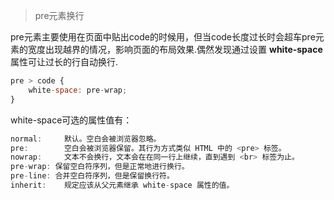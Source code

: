 > pre元素换行

pre元素主要使用在页面中贴出code的时候用，但当code长度过长时会超车pre元素的宽度出现越界的情况，影响页面的布局效果.偶然发现通过设置 **white-space**属性可让过长的行自动换行.

``` js
pre > code {
	white-space: pre-wrap;
}
```
white-space可选的属性值有：
``` js
normal: 	默认。空白会被浏览器忽略。
pre: 	    空白会被浏览器保留。其行为方式类似 HTML 中的 <pre> 标签。
nowrap: 	文本不会换行，文本会在在同一行上继续，直到遇到 <br> 标签为止。
pre-wrap: 保留空白符序列，但是正常地进行换行。
pre-line: 合并空白符序列，但是保留换行符。
inherit: 	规定应该从父元素继承 white-space 属性的值。
```
